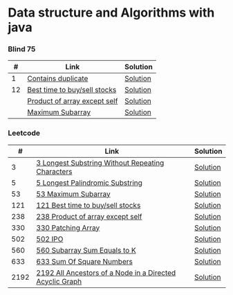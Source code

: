 # Data structure and Algorithms with java

### Blind 75

| #  | Link                                                                                            | Solution                                                                                                                        |
|----|-------------------------------------------------------------------------------------------------|---------------------------------------------------------------------------------------------------------------------------------|
| 1  | [Contains duplicate](https://leetcode.com/problems/contains-duplicate/)           | [Solution](https://github.com/cbsingh1/DataStructureWithJava/blob/main/src/main/java/com/cbsingh/blind75/LeetCode217_ContainsDuplicate.java) |
| 12 | [Best time to buy/sell stocks](https://leetcode.com/problems/best-time-to-buy-and-sell-stock) | [Solution](https://github.com/cbsingh1/DataStructureWithJava/blob/main/src/main/java/com/cbsingh/blind75/Problem2_BestTimeToBuyAndSellStock.java) |
|    | [Product of array except self](https://leetcode.com/problems/product-of-array-except-self)      | [Solution](https://github.com/cbsingh1/DataStructureWithJava/blob/main/src/main/java/com/cbsingh/leetcode/LeetCode238_ProductOfArrayExceptSelf.java) |
|    | [Maximum Subarray](https://leetcode.com/problems/maximum-subarray)                              | [Solution](https://github.com/cbsingh1/DataStructureWithJava/blob/main/src/main/java/com/cbsingh/leetcode/LeetCode53_MaxSubArray.java) |


### Leetcode

| #    | Link                                                                                                                             | Solution                                                                                                                                              |
|------|----------------------------------------------------------------------------------------------------------------------------------|-------------------------------------------------------------------------------------------------------------------------------------------------------|
| 3    | [3 Longest Substring Without Repeating Characters](https://leetcode.com/problems/longest-substring-without-repeating-characters) | [Solution](https://github.com/cbsingh1/DataStructureWithJava/blob/main/src/main/java/com/cbsingh/leetcode/LeetCode3_LongestSubstringWithoutRepeatingChars.java) |
| 5    | [5 Longest Palindromic Substring](https://leetcode.com/problems/longest-palindromic-substring)                                   | [Solution](https://github.com/cbsingh1/DataStructureWithJava/blob/main/src/main/java/com/cbsingh/leetcode/LeetCode5_LongestPalindromicSubstring.java) |
| 53   | [53 Maximum Subarray](https://leetcode.com/problems/maximum-subarray)                                                            | [Solution](https://github.com/cbsingh1/DataStructureWithJava/blob/main/src/main/java/com/cbsingh/leetcode/LeetCode53_MaxSubArray.java) |
| 121  | [121 Best time to buy/sell stocks](https://leetcode.com/problems/best-time-to-buy-and-sell-stock)                                | [Solution](https://github.com/cbsingh1/DataStructureWithJava/blob/main/src/main/java/com/cbsingh/leetcode/LeetCode121_BestTimeToBuyAndSellStock.java) |
| 238  | [238 Product of array except self](https://leetcode.com/problems/product-of-array-except-self)                                   | [Solution](https://github.com/cbsingh1/DataStructureWithJava/blob/main/src/main/java/com/cbsingh/leetcode/LeetCode238_ProductOfArrayExceptSelf.java) |
| 330  | [330 Patching Array](https://leetcode.com/problems/patching-array)                                                               | [Solution](https://github.com/cbsingh1/DataStructureWithJava/blob/main/src/main/java/com/cbsingh/leetcode/LeetCode330_PatchingArray.java)             |
| 502  | [502 IPO](https://leetcode.com/problems/ipo)                                                                                     | [Solution](https://github.com/cbsingh1/DataStructureWithJava/blob/main/src/main/java/com/cbsingh/leetcode/LeetCode502_IPO.java)                       |
| 560  | [560 Subarray Sum Equals to K](https://leetcode.com/problems/subarray-sum-equals-k)                                              | [Solution](https://github.com/cbsingh1/DataStructureWithJava/blob/main/src/main/java/com/cbsingh/leetcode/Leetcode560_SubarraySumEqualsK.java)        |
| 633  | [633 Sum Of Square Numbers](https://leetcode.com/problems/sum-of-square-numbers)                                                 | [Solution](https://github.com/cbsingh1/DataStructureWithJava/blob/main/src/main/java/com/cbsingh/leetcode/LeetCode633_SumOfSquareNumbers.java)        |
| 2192 | [2192 All Ancestors of a Node in a Directed Acyclic Graph](https://leetcode.com/problems/all-ancestors-of-a-node-in-a-directed-acyclic-graph) | [Solution](https://github.com/cbsingh1/DataStructureWithJava/blob/main/src/main/java/com/cbsingh/leetcode/Leetcode2192_AllAncestorsOfNodeInDAG.java)        |
